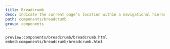 ```yaml
---
title: Breadcrumb
desc: Indicate the current page’s location within a navigational hierarchy that automatically adds separators via CSS.
path: components/breadcrumb
group: components
---
```



`preview:components/breadcrumb/breadcrumb.html`
`embed:components/breadcrumb/breadcrumb.html`
